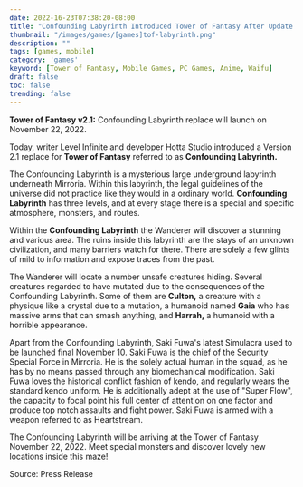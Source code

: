 ```yaml
---
date: 2022-16-23T07:38:20-08:00
title: "Confounding Labyrinth Introduced Tower of Fantasy After Update Version 2 1"
thumbnail: "/images/games/[games]tof-labyrinth.png"
description: ""
tags: [games, mobile]
category: 'games'
keyword: [Tower of Fantasy, Mobile Games, PC Games, Anime, Waifu]
draft: false
toc: false
trending: false
---
```


**Tower of Fantasy v2.1:** Confounding Labyrinth replace will launch on November 22, 2022.

Today, writer Level Infinite and developer Hotta Studio introduced a Version 2.1 replace for **Tower of Fantasy** referred to as **Confounding Labyrinth.**

The Confounding Labyrinth is a mysterious large underground labyrinth underneath Mirroria. Within this labyrinth, the legal guidelines of the universe did not practice like they would in a ordinary world. **Confounding Labyrinth** has three levels, and at every stage there is a special and specific atmosphere, monsters, and routes.

Within the **Confounding Labyrinth** the Wanderer will discover a stunning and various area. The ruins inside this labyrinth are the stays of an unknown civilization, and many barriers watch for there. There are solely a few glints of mild to information and expose traces from the past.

The Wanderer will locate a number unsafe creatures hiding. Several creatures regarded to have mutated due to the consequences of the Confounding Labyrinth. Some of them are **Culton,** a creature with a physique like a crystal due to a mutation, a humanoid named **Gaia** who has massive arms that can smash anything, and **Harrah,** a humanoid with a horrible appearance.

Apart from the Confounding Labyrinth, Saki Fuwa's latest Simulacra used to be launched final November 10. Saki Fuwa is the chief of the Security Special Force in Mirroria. He is the solely actual human in the squad, as he has by no means passed through any biomechanical modification. Saki Fuwa loves the historical conflict fashion of kendo, and regularly wears the standard kendo uniform. He is additionally adept at the use of "Super Flow", the capacity to focal point his full center of attention on one factor and produce top notch assaults and fight power. Saki Fuwa is armed with a weapon referred to as Heartstream.

The Confounding Labyrinth will be arriving at the Tower of Fantasy November 22, 2022. Meet special monsters and discover lovely new locations inside this maze!

Source: Press Release